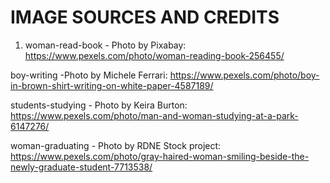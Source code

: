 # IMAGE SOURCES AND CREDITS

1. woman-read-book - Photo by Pixabay: https://www.pexels.com/photo/woman-reading-book-256455/

boy-writing -Photo by Michele Ferrari: https://www.pexels.com/photo/boy-in-brown-shirt-writing-on-white-paper-4587189/

students-studying - Photo by Keira Burton: https://www.pexels.com/photo/man-and-woman-studying-at-a-park-6147276/

woman-graduating - Photo by RDNE Stock project: https://www.pexels.com/photo/gray-haired-woman-smiling-beside-the-newly-graduate-student-7713538/
